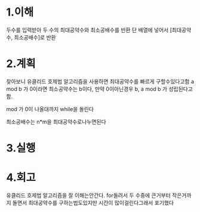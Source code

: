 1.이해
====
두수를 입력받아 두 수의 최대공약수와 최소공배수를 반환
단 배열에 넣어서 [최대공약수, 최소공배수]로 반환

2.계획
===
찾아보니 유클리드 호제법 알고리즘을 사용하면 최대공약수를 빠르게 구할수있다고함
a mod b 가 0이라면 최소공약수는 b이다,
만약 0이아닌경우 b, a mod b 가 성립된다고함.

mod 가 0이 나올대까지 while을 돌린다

최소공배수는 n*m을 최대공약수로나누면된다


3.실행
====


4.회고
====
유클리드 호제법 알고리즘을 잘 이해는안간다.
for돌려서 두 수중에 큰거부터 작은거까지 돌면서 최대공약수를 구하는법도있지만 시간이 많이걸린다그래서 포기했다